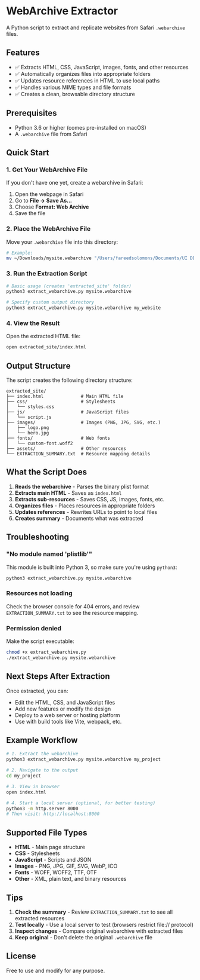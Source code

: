 # WebArchive Extractor

A Python script to extract and replicate websites from Safari `.webarchive` files.

## Features

- ✅ Extracts HTML, CSS, JavaScript, images, fonts, and other resources
- ✅ Automatically organizes files into appropriate folders
- ✅ Updates resource references in HTML to use local paths
- ✅ Handles various MIME types and file formats
- ✅ Creates a clean, browsable directory structure

## Prerequisites

- Python 3.6 or higher (comes pre-installed on macOS)
- A `.webarchive` file from Safari

## Quick Start

### 1. Get Your WebArchive File

If you don't have one yet, create a webarchive in Safari:
1. Open the webpage in Safari
2. Go to **File → Save As...**
3. Choose **Format: Web Archive**
4. Save the file

### 2. Place the WebArchive File

Move your `.webarchive` file into this directory:
```bash
# Example:
mv ~/Downloads/mysite.webarchive "/Users/fareedsolomons/Documents/UI DESIGN TEST/"
```

### 3. Run the Extraction Script

```bash
# Basic usage (creates 'extracted_site' folder)
python3 extract_webarchive.py mysite.webarchive

# Specify custom output directory
python3 extract_webarchive.py mysite.webarchive my_website
```

### 4. View the Result

Open the extracted HTML file:
```bash
open extracted_site/index.html
```

## Output Structure

The script creates the following directory structure:

```
extracted_site/
├── index.html              # Main HTML file
├── css/                    # Stylesheets
│   └── styles.css
├── js/                     # JavaScript files
│   └── script.js
├── images/                 # Images (PNG, JPG, SVG, etc.)
│   ├── logo.png
│   └── hero.jpg
├── fonts/                  # Web fonts
│   └── custom-font.woff2
├── assets/                 # Other resources
└── EXTRACTION_SUMMARY.txt  # Resource mapping details
```

## What the Script Does

1. **Reads the webarchive** - Parses the binary plist format
2. **Extracts main HTML** - Saves as `index.html`
3. **Extracts sub-resources** - Saves CSS, JS, images, fonts, etc.
4. **Organizes files** - Places resources in appropriate folders
5. **Updates references** - Rewrites URLs to point to local files
6. **Creates summary** - Documents what was extracted

## Troubleshooting

### "No module named 'plistlib'"
This module is built into Python 3, so make sure you're using `python3`:
```bash
python3 extract_webarchive.py mysite.webarchive
```

### Resources not loading
Check the browser console for 404 errors, and review `EXTRACTION_SUMMARY.txt` to see the resource mapping.

### Permission denied
Make the script executable:
```bash
chmod +x extract_webarchive.py
./extract_webarchive.py mysite.webarchive
```

## Next Steps After Extraction

Once extracted, you can:
- Edit the HTML, CSS, and JavaScript files
- Add new features or modify the design
- Deploy to a web server or hosting platform
- Use with build tools like Vite, webpack, etc.

## Example Workflow

```bash
# 1. Extract the webarchive
python3 extract_webarchive.py mysite.webarchive my_project

# 2. Navigate to the output
cd my_project

# 3. View in browser
open index.html

# 4. Start a local server (optional, for better testing)
python3 -m http.server 8000
# Then visit: http://localhost:8000
```

## Supported File Types

- **HTML** - Main page structure
- **CSS** - Stylesheets
- **JavaScript** - Scripts and JSON
- **Images** - PNG, JPG, GIF, SVG, WebP, ICO
- **Fonts** - WOFF, WOFF2, TTF, OTF
- **Other** - XML, plain text, and binary resources

## Tips

1. **Check the summary** - Review `EXTRACTION_SUMMARY.txt` to see all extracted resources
2. **Test locally** - Use a local server to test (browsers restrict file:// protocol)
3. **Inspect changes** - Compare original webarchive with extracted files
4. **Keep original** - Don't delete the original `.webarchive` file

## License

Free to use and modify for any purpose.

